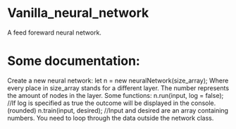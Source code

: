 # Vanilla_neural_network

A feed foreward neural network. 
# Some documentation:
Create a new neural network:
  let n = new neuralNetwork(size_array); 
  Where every place in size_array stands for a different layer. The number represents the amount of nodes 
  in the layer.
  Some functions:
  n.run(input, log = false); //If log is specified as true the outcome will be displayed in the console. (rounded)
  n.train(input, desired); //Input and desired are an array containing numbers. You need to loop through the data outside the network class.
  


